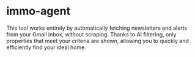 # immo-agent
This tool works entirely by automatically fetching newsletters and alerts from your Gmail inbox, without scraping. Thanks to AI filtering, only properties that meet your criteria are shown, allowing you to quickly and efficiently find your ideal home.
